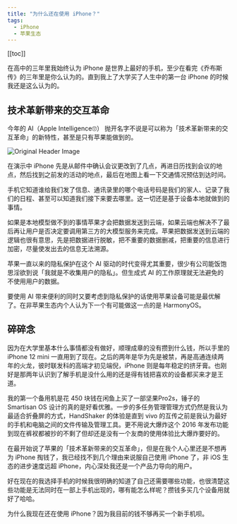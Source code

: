 ```yaml
---
title: "为什么还在使用 iPhone？"
tags:
  - iPhone
  - 苹果生态
---
```


[[toc]]

在高中的三年里我始终认为 iPhone 是世界上最好的手机，至少在看完《乔布斯传》的三年里是你么认为的。直到我上了大学买了人生中的第一台 iPhone 的时候我还是这么认为的。

## 技术革新带来的交互革命

今年的 AI（Apple Intelligence🙄） 抛开名字不说是可以称为「技术革新带来的交互革命」的新特性，甚至是只有苹果能做到的。

![Original Header Image](/img/post/zh/2024-07-28/apple-intelligence.png)

在演示中 iPhone 先是从邮件中确认会议更改到了几点，再进日历找到会议的地点，然后找到之前发的活动的地点，最后在地图上看一下交通情况预估到达时间。

手机它知道谁给我们发了信息、通讯录里的哪个电话号码是我们的家人、记录了我们的日程、甚至可以知道我们接下来要去哪里。这一切还是基于设备本地就做到的事情。

如果是本地模型做不到的事情苹果才会把数据发送到云端，如果云端也解决不了最后再让用户是否决定要调用第三方的大模型服务来完成。苹果把数据发送到云端的逻辑也很有意思，先是把数据进行脱敏，把不重要的数据删减，把重要的信息进行加密，尽量使发出去的信息无法溯源。

苹果一直以来的隐私保护在这个 AI 驱动的时代变得尤其重要，很少有公司能饭饱思淫欲到说「我就是不收集用户的隐私」。但生成式 AI 的工作原理就无法避免的不使用用户的数据。

要使用 AI 带来便利的同时又要考虑到隐私保护的话使用苹果设备可能是最优解了。在非苹果生态内个人认为下一个有可能做这一点的是 HarmonyOS。

## 碎碎念

因为在大学里基本什么事情都没有做好，顺理成章的没有攒到什么钱，所以手里的 iPhone 12 mini 一直用到了现在。之后的两年是华为先是被禁，再是高通连续两年的火龙，彼时联发科的高端才初见端倪，iPhone 则是每年稳定的挤牙膏。也刚好是那两年认识到了解手机是没什么用的还是得有钱把喜欢的设备都买来才是王道。


我的第一个备用机是花 450 块钱在闲鱼上买了一部坚果Pro2s，锤子的 Smartisan OS 设计的真的是好看优雅。一步的多任务管理管理方式仍然是我认为最适合折叠屏的方式，HandShaker 的体验是直到 vivo 的互传之前是我认为最好的手机和电脑之间的文件传输及管理工具。更不用说大爆炸这个 2016 年发布功能到现在裤衩都被抄的不剩了但却还是没有一个友商的使用体验比大爆炸要好的。


在最开始说了苹果的「技术革新带来的交互革命」，但是在我个人心里还是不想再为 iPhone 掏钱了，我已经找不到几个理由来说服自己使用 iPhone 了，非 iOS 生态的进步速度远超 iPhone，内心深处我还是一个产品力导向的用户。

好在现在的我选择手机的时候我很明确的知道了自己还需要哪些功能，也很清楚这些功能是无法同时在一部上手机出现的，哪有能怎么样呢？攒钱多买几个设备用就好了哈哈。

为什么我现在还在使用 iPhone？因为我目前的钱不够再买一个新手机呗。